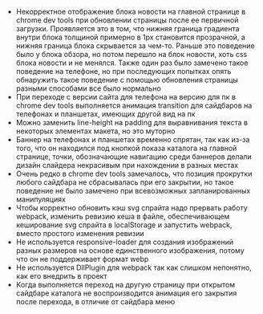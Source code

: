 * Некорректное отображение блока новости на  главной странице в chrome dev tools при обновлении страницы после ее первичной загрузки. Проявляется это в том, что нижняя граница градиента внутри блока толщиной примерно в 1px становится прозрачной, а нижняя граница блока скрывается за чем-то. Раньше это поведение было у блока обзора, но потом перешло на блок новости, хоть css блока новости и не менялся. Также один раз было замечено такое поведение на телефоне, но при последующих попытках опять обнаружить такое поведение с помощью обновления страницы разными способами все было нормально
* При переходе с версии сайта для телефона на версию для пк в chrome dev tools выполняется анимация transition для сайдбаров на телефонах и планшетах, имеющих другой вид на пк
* Можно заменить line-height на padding для выравнивания текста в некоторых элементах макета, но это муторно
* Баннер на телефонах и планшетах временно спрятан, так как из-за того, что он находился под кнопкой показа каталога на главной странице, точки, обозначающие навигацию среди баннеров делали дизайн слайдера некрасивым при нахождении в разных местах
* Очень редко в chrome dev tools замечалось, что позиция прокрутки любого сайдбара не сбрасывалась при его закрытии, но такое поведение не было замечено при всевозможных запланированных манипуляциях
* Чтобы корректно обновить кэш svg спрайта надо прервать работу webpack, изменить ревизию кеша в файле, обеспечивающем кеширование svg спрайта в localStorage и запустить webpack, вместо простого изменения ревизии
* Не используется responsive-loader для создания изображений разных размеров на основе единственного изображения, потому что он не поддерживает формат webp
* Не используется DllPlugin для webpack так как слишком непонятно, как его внедрить в проект
* Когда выполняется переход на другую страницу при открытом сайдбаре каталога не воспроизводится анимация его закрытия после перехода, в отличие от сайдбара меню
<!--stackedit_data:
eyJoaXN0b3J5IjpbLTQ2NTQ1MTkyMV19
-->